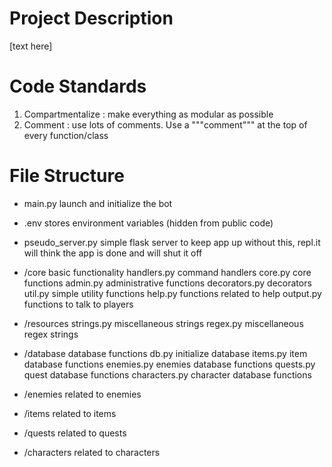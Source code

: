 # Project Description

[text here]


# Code Standards

1. Compartmentalize : make everything as modular as possible
2. Comment : use lots of comments. Use a """comment""" at the top of every function/class


# File Structure

- main.py               launch and initialize the bot
- .env                  stores environment variables (hidden from public code)
- pseudo_server.py      simple flask server to keep app up
        without this, repl.it will think the app is done and will shut it off

- /core                 basic functionality
    handlers.py         command handlers
    core.py             core functions
    admin.py            administrative functions
    decorators.py       decorators
    util.py             simple utility functions
    help.py             functions related to help
    output.py           functions to talk to players

- /resources
    strings.py          miscellaneous strings
    regex.py            miscellaneous regex strings

- /database             database functions
    db.py               initialize database
    items.py            item database functions
    enemies.py          enemies database functions
    quests.py           quest database functions
    characters.py       character database functions

- /enemies              related to enemies

- /items                related to items

- /quests               related to quests

- /characters           related to characters

